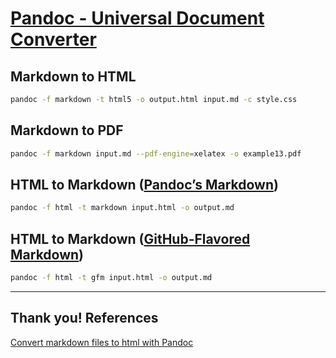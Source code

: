 # [Pandoc - Universal Document Converter](https://pandoc.org/)

## Markdown to HTML

```bash
pandoc -f markdown -t html5 -o output.html input.md -c style.css
```

## Markdown to PDF

```bash
pandoc -f markdown input.md --pdf-engine=xelatex -o example13.pdf
```

## HTML to Markdown ([Pandoc’s Markdown](https://pandoc.org/MANUAL.html#pandocs-markdown))

```bash
pandoc -f html -t markdown input.html -o output.md
```

## HTML to Markdown ([GitHub-Flavored Markdown](https://docs.github.com/en/github/writing-on-github))

```bash
pandoc -f html -t gfm input.html -o output.md
```

<!-- ## PowerPoint to Markdown -->

---

## Thank you! References
[Convert markdown files to html with Pandoc](https://gist.github.com/atelierbram/09c8fb742f1518f09ff9e4338ab8f7fb)
